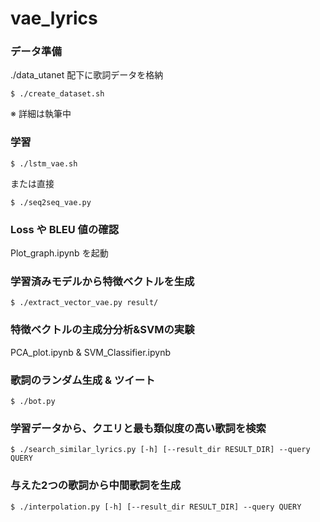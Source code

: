 # vae_lyrics

### データ準備

./data_utanet 配下に歌詞データを格納
```
$ ./create_dataset.sh
```
※ 詳細は執筆中

### 学習

```
$ ./lstm_vae.sh
```
または直接
```
$ ./seq2seq_vae.py
```

### Loss や BLEU 値の確認

Plot_graph.ipynb を起動

### 学習済みモデルから特徴ベクトルを生成
    
```
$ ./extract_vector_vae.py result/
```

### 特徴ベクトルの主成分分析&SVMの実験

PCA_plot.ipynb & SVM_Classifier.ipynb

### 歌詞のランダム生成 & ツイート

```
$ ./bot.py
```
    
### 学習データから、クエリと最も類似度の高い歌詞を検索

```
$ ./search_similar_lyrics.py [-h] [--result_dir RESULT_DIR] --query QUERY
```

### 与えた2つの歌詞から中間歌詞を生成

```
$ ./interpolation.py [-h] [--result_dir RESULT_DIR] --query QUERY
```
    